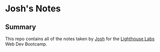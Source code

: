 # Josh's Notes

## Summary

This repo contains all of the notes taken by [Josh](https://github.com/JoshuaRully) for the [Lighthouse Labs](https://www.lighthouselabs.ca/) Web Dev Bootcamp. 